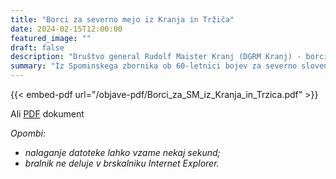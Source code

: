 ```yaml
---
title: "Borci za severno mejo iz Kranja in Tržiča" 
date: 2024-02-15T12:00:00
featured_image: ""
draft: false
description: "Društvo general Rudolf Maister Kranj (DGRM Kranj) - borci za severno mejo"
summary: "Iz Spominskega zbornika ob 60-letnici bojev za severno slovensko mejo 1918-1919"
---
```


{{< embed-pdf url="/objave-pdf/Borci_za_SM_iz_Kranja_in_Trzica.pdf" >}}

Ali [PDF](/objave-pdf/Borci_za_SM_iz_Kranja_in_Trzica.pdf) dokument

*Opombi:*
- *nalaganje datoteke lahko vzame nekaj sekund;*
- *bralnik ne deluje v brskalniku Internet Explorer.*